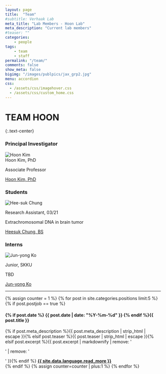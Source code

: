 ```yaml
---
layout: page
title:  "Team"
#subtitle: Verhaak Lab
meta_title: "Lab Members - Hoon Lab"
meta_description: "Current lab members"
#teaser: ""
categories:
    - people
tags:
    - team
    - staff
permalink: "/team/"
comments: false
show_meta: false
bigimg: "/images/publpics/jax_grp2.jpg"
menu: accordion
css:
  - /assets/css/imagehover.css
  - /assets/css/custom_home.css
---
```


# TEAM HOON
{:.text-center}

### Principal Investigator

<div class="row"><div class="col-sm-12">
<div class="holder smooth">
    <img src="{{ site.url }}/assets/img/people/Profile-184998_Kim_H-small2.jpg" alt="Hoon Kim" />
    <div class="go-top">
        Hoon Kim, PhD
        <p>Associate Professor</p>
        <span class="social-icons"><a href="{{ site.url }}/about"  class="social-icons" target="_blank" title="About"> <i class="fa fa-user"></i></a><a href="https://twitter.com/{{ site.owner.twitter }}"  class="social-icons" target="_blank" title="Follow @wisekh6"> <i class="fa fa-twitter"></i></a><a href="{{ site.url }}/contact"  class="social-icons" title="Contact"> <i class="fa fa-envelope"></i></a></span>
    </div>
    <div class="phototag"><a href="{{ site.url }}/about">Hoon Kim, PhD</a></div>
</div>
</div></div>


### Students

<div class="row"><div class="col-sm-4">
<div class="holder smooth">
    <img src="{{ site.url }}/assets/img/people/blank-person.png" alt="Hee-suk Chung" />
    <div class="go-top">
        <p>Research Assistant, 03/21</p>
        <p>Extrachromosomal DNA in brain tumor</p>
        <span class="social-icons"><a href="{{ site.url }}/people/hs_chung/"  class="social-icons" target="_blank" title="About"> <i class="fa fa-user"></i></a></span>
    </div>
    <div class="phototag"><a href="{{ site.url }}/people/hs_chung">Heesuk Chung, BS</a></div>
</div></div>
</div>

### Interns

<div class="row"><div class="col-sm-4">
<div class="holder smooth">
    <img src="{{ site.url }}/assets/img/people/blank-person.png" alt="Jun-yong Ko" />
    <div class="go-top">
        <p>Junior, SKKU</p>
        <p>TBD</p>
        <span class="social-icons"><a href="{{ site.url }}/people/jy_ko/"  class="social-icons" target="_blank" title="About"> <i class="fa fa-user"></i></a></span>
    </div>
    <div class="phototag"><a href="{{ site.url }}/people/jy_ko">Jun-yong Ko</a></div>
</div></div>
</div>

<!-- Open Positions, if any, will populate here -->

<div class="row">
<div id="accordion col-sm-12"><hr class="small"></div>
<div id="accordion col-sm-12">
<div id="accordion">
  {% assign counter = 1 %}
  {% for post in site.categories.positions limit:5 %}
  {% if post.postjob == true %}
  <h4><i class="iconfont"></i> {% if post.date %}<time class="icon-calendar pr20" datetime="{{ post.date | date: "%Y-%m-%d" }}" itemprop="datePublished"> {{ post.date | date: "%Y-%m-%d" }}</time> {% endif %}{{ post.title }}</h4>
    <div>
      {% if post.meta_description %}{{ post.meta_description | strip_html | escape }}{% elsif post.teaser %}{{ post.teaser | strip_html | escape }}{% elsif post.excerpt %}{{ post.excerpt | markdownify | remove: '<p>' | remove: '</p>' }}{% endif %}
      <a href="{{ site.url }}{{ post.url }}" title="Read {{ post.title | escape_once }}"><strong>{{ site.data.language.read_more }}</strong></a>
    </div>
  {% endif %}
  {% assign counter=counter | plus:1 %}
  {% endfor %}
</div></div>
</div>
